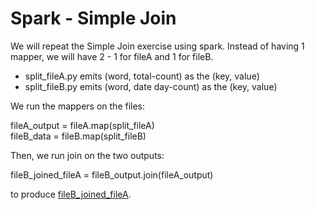 # Spark - Simple Join
We will repeat the Simple Join exercise using spark. Instead of having 1 mapper, we will have 2 - 1 for fileA and 1 for fileB.
   - split_fileA.py emits (word, total-count) as the (key, value)
   - split_fileB.py emits (word, date day-count) as the (key, value)

We run the mappers on the files:

fileA_output = fileA.map(split_fileA)  
fileB_data = fileB.map(split_fileB)

Then, we run join on the two outputs:

fileB_joined_fileA = fileB_output.join(fileA_output)

to produce [fileB_joined_fileA](https://github.com/juliaawu/coursera-hadoop-platform-and-application-framework/blob/master/spark/simple-join-assignment/fileB_joined_fileA.txt).
